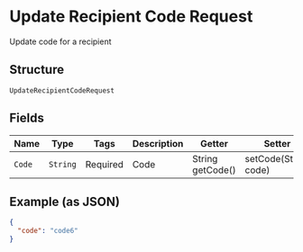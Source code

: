 
# Update Recipient Code Request

Update code for a recipient

## Structure

`UpdateRecipientCodeRequest`

## Fields

| Name | Type | Tags | Description | Getter | Setter |
|  --- | --- | --- | --- | --- | --- |
| `Code` | `String` | Required | Code | String getCode() | setCode(String code) |

## Example (as JSON)

```json
{
  "code": "code6"
}
```

